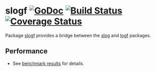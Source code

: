 # slogf [![GoDoc][doc-img]][doc] [![Build Status][ci-img]][ci] [![Coverage Status][cov-img]][cov]

Package [slogf](https://github.com/pamburus/slogf) provides a bridge between the [slog](https://pkg.go.dev/log/slog) and [logf](https://github.com/ssgreg/logf) packages.

[doc-img]: https://pkg.go.dev/badge/github.com/pamburus/slogf
[doc]: https://pkg.go.dev/github.com/pamburus/slogf
[ci-img]: https://github.com/pamburus/slogf/actions/workflows/ci.yml/badge.svg
[ci]: https://github.com/pamburus/slogf/actions/workflows/ci.yml
[cov-img]: https://codecov.io/gh/pamburus/slogf/graph/badge.svg?token=UNOQC3KJ7N
[cov]: https://codecov.io/gh/pamburus/slogf

## Performance
* See [benchmark results](doc/benchmark/README.md) for details.
